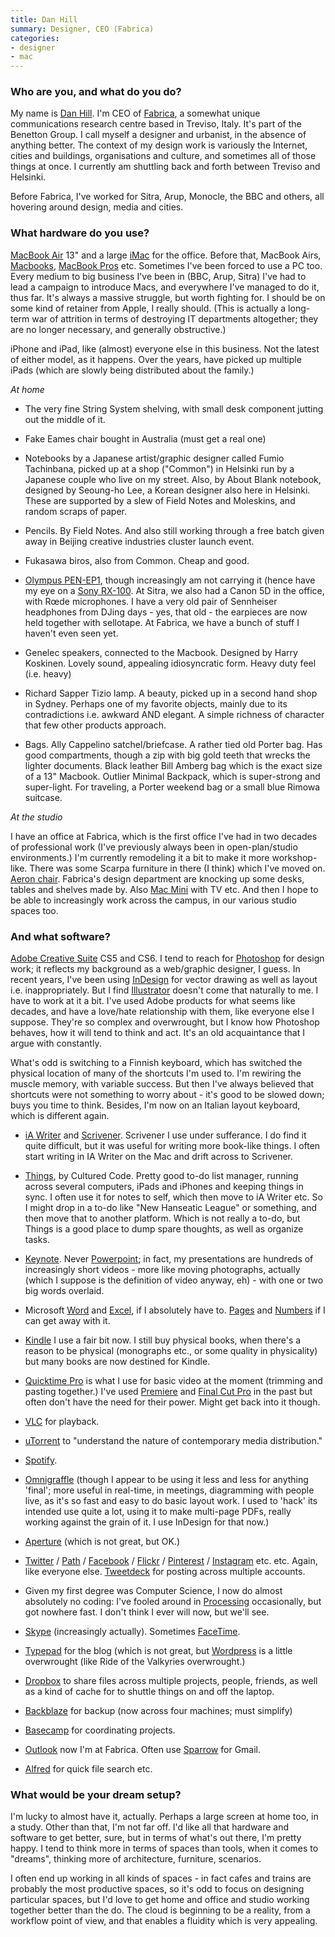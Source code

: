 ```yaml
---
title: Dan Hill
summary: Designer, CEO (Fabrica)
categories:
- designer
- mac
---
```


### Who are you, and what do you do?

My name is [Dan Hill](http://www.cityofsound.com/ "Dan's website."). I'm CEO of [Fabrica](http://fabrica.it/ "The Fabrica website."), a somewhat unique communications research centre based in Treviso, Italy. It's part of the Benetton Group. I call myself a designer and urbanist, in the absence of anything better. The context of my design work is variously the Internet, cities and buildings, organisations and culture, and sometimes all of those things at once. I currently am shuttling back and forth between Treviso and Helsinki.

Before Fabrica, I've worked for Sitra, Arup, Monocle, the BBC and others, all hovering around design, media and cities.

### What hardware do you use?

[MacBook Air][macbook-air] 13" and a large [iMac][] for the office. Before that, MacBook Airs, [Macbooks][macbook], [MacBook Pros][macbook-pro] etc. Sometimes I've been forced to use a PC too. Every medium to big business I've been in (BBC, Arup, Sitra) I've had to lead a campaign to introduce Macs, and everywhere I've managed to do it, thus far. It's always a massive struggle, but worth fighting for. I should be on some kind of retainer from Apple, I really should. (This is actually a long-term war of attrition in terms of destroying IT departments altogether; they are no longer necessary, and generally obstructive.)

iPhone and iPad, like (almost) everyone else in this business. Not the latest of either model, as it happens. Over the years, have picked up multiple iPads (which are slowly being distributed about the family.)

*At home*

- The very fine String System shelving, with small desk component jutting out the middle of it.

- Fake Eames chair bought in Australia (must get a real one)

- Notebooks by a Japanese artist/graphic designer called Fumio Tachinbana, picked up at a shop ("Common") in Helsinki run by a Japanese couple who live on my street. Also, by About Blank notebook, designed by Seoung-ho Lee, a Korean designer also here in Helsinki. These are supported by a slew of Field Notes and Moleskins, and random scraps of paper.

- Pencils. By Field Notes. And also still working through a free batch given away in Beijing creative industries cluster launch event.

- Fukasawa biros, also from Common. Cheap and good.

- [Olympus PEN-EP1][e-p1], though increasingly am not carrying it (hence have my eye on a [Sony RX-100][cyber-shot-dsc-rx100]. At Sitra, we also had a Canon 5D in the office, with Rœde microphones. I have a very old pair of Sennheiser headphones from DJing days - yes, that old - the earpieces are now held together with sellotape. At Fabrica, we have a bunch of stuff I haven't even seen yet.

- Genelec speakers, connected to the Macbook. Designed by Harry Koskinen. Lovely sound, appealing idiosyncratic form. Heavy duty feel (i.e. heavy)

- Richard Sapper Tizio lamp. A beauty, picked up in a second hand shop in Sydney. Perhaps one of my favorite objects, mainly due to its contradictions i.e. awkward AND elegant. A simple richness of character that few other products approach.

- Bags. Ally Cappelino satchel/briefcase. A rather tied old Porter bag. Has good compartments, though a zip with big gold teeth that wrecks the lighter documents. Black leather Bill Amberg bag which is the exact size of a 13" Macbook. Outlier Minimal Backpack, which is super-strong and super-light. For traveling, a Porter weekend bag or a small blue Rimowa suitcase.

*At the studio*

I have an office at Fabrica, which is the first office I've had in two decades of professional work (I've previously always been in open-plan/studio environments.) I'm currently remodeling it a bit to make it more workshop-like. There was some Scarpa furniture in there (I think) which I've moved on. [Aeron chair][aeron]. Fabrica's design department are knocking up some desks, tables and shelves made by. Also [Mac Mini][mac-mini] with TV etc. And then I hope to be able to increasingly work across the campus, in our various studio spaces too.

### And what software?

[Adobe Creative Suite][creative-suite] CS5 and CS6. I tend to reach for [Photoshop][] for design work; it reflects my background as a web/graphic designer, I guess. In recent years, I've been using [InDesign][] for vector drawing as well as layout i.e. inappropriately. But I find [Illustrator][] doesn't come that naturally to me. I have to work at it a bit. I've used Adobe products for what seems like decades, and have a love/hate relationship with them, like everyone else I suppose. They're so complex and overwrought, but I know how Photoshop behaves, how it will tend to think and act. It's an old acquaintance that I argue with constantly.

What's odd is switching to a Finnish keyboard, which has switched the physical location of many of the shortcuts I'm used to. I'm rewiring the muscle memory, with variable success. But then I've always believed that shortcuts were not something to worry about - it's good to be slowed down; buys you time to think. Besides, I'm now on an Italian layout keyboard, which is different again.

- [iA Writer][ia-writer] and [Scrivener][]. Scrivener I use under sufferance. I do find it quite difficult, but it was useful for writing more book-like things. I often start writing in IA Writer on the Mac and drift across to Scrivener.

- [Things][], by Cultured Code. Pretty good to-do list manager, running across several computers, iPads and iPhones and keeping things in sync. I often use it for notes to self, which then move to iA Writer etc. So I might drop in a to-do like "New Hanseatic League" or something, and then move that to another platform. Which is not really a to-do, but Things is a good place to dump spare thoughts, as well as organize tasks.

- [Keynote][]. Never [Powerpoint][]; in fact, my presentations are hundreds of increasingly short videos - more like moving photographs, actually (which I suppose is the definition of video anyway, eh) - with one or two big words overlaid.

- Microsoft [Word][] and [Excel][], if I absolutely have to. [Pages][] and [Numbers][] if I can get away with it.

- [Kindle][kindle-mac] I use a fair bit now. I still buy physical books, when there's a reason to be physical (monographs etc., or some quality in physicality) but many books are now destined for Kindle.

- [Quicktime Pro][quicktime-pro] is what I use for basic video at the moment (trimming and pasting together.) I've used [Premiere][] and [Final Cut Pro][final-cut-pro] in the past but often don't have the need for their power. Might get back into it though.

- [VLC][] for playback.

- [uTorrent][] to "understand the nature of contemporary media distribution."

- [Spotify][].

- [Omnigraffle][] (though I appear to be using it less and less for anything 'final'; more useful in real-time, in meetings, diagramming with people live, as it's so fast and easy to do basic layout work. I used to 'hack' its intended use quite a lot, using it to make multi-page PDFs, really working against the grain of it. I use InDesign for that now.)

- [Aperture][] (which is not great, but OK.)

- [Twitter][] / [Path][path-ios] / [Facebook][] / [Flickr][] / [Pinterest][] / [Instagram][instagram-ios] etc. etc. Again, like everyone else. [Tweetdeck][] for posting across multiple accounts.

- Given my first degree was Computer Science, I now do almost absolutely no coding: I've fooled around in [Processing][] occasionally, but got nowhere fast. I don't think I ever will now, but we'll see.

- [Skype][] (increasingly actually). Sometimes [FaceTime][].

- [Typepad][] for the blog (which is not great, but [Wordpress][] is a little overwrought (like Ride of the Valkyries overwrought.)

- [Dropbox][] to share files across multiple projects, people, friends, as well as a kind of cache for to shuttle things on and off the laptop.

- [Backblaze][] for backup (now across four machines; must simplify)

- [Basecamp][] for coordinating projects.

- [Outlook][] now I'm at Fabrica. Often use [Sparrow][] for Gmail.

- [Alfred][] for quick file search etc.

### What would be your dream setup?

I'm lucky to almost have it, actually. Perhaps a large screen at home too, in a study. Other than that, I'm not far off. I'd like all that hardware and software to get better, sure, but in terms of what's out there, I'm pretty happy. I tend to think more in terms of spaces than tools, when it comes to "dreams", thinking more of architecture, furniture, scenarios.

I often end up working in all kinds of spaces - in fact cafes and trains are probably the most productive spaces, so it's odd to focus on designing particular spaces, but I'd love to get home and office and studio working together better than the do. The cloud is beginning to be a reality, from a workflow point of view, and that enables a fluidity which is very appealing.

[aeron]: https://www.hermanmiller.com/products/seating/office-chairs/aeron-chairs/ "A work chair."
[cyber-shot-dsc-rx100]: https://www.amazon.com/Sony-DSC-RX100-Sensor-Digital-Camera/dp/B00889ST2G "A 20.2 megapixel digital camera."
[e-p1]: http://www.olympusamerica.com/cpg_section/cpg_archived_product_details.asp?id=1461&fl=2 "A 12.3 megapixel Micro Four Thirds camera."
[imac]: https://www.apple.com/imac/ "An all-in-one computer."
[mac-mini]: https://www.apple.com/mac-mini/ "A small desktop computer."
[macbook-air]: https://www.apple.com/macbook-air/ "A very thin laptop."
[macbook-pro]: https://www.apple.com/macbook-pro/ "A laptop."
[macbook]: https://en.wikipedia.org/wiki/MacBook "A laptop."
[alfred]: https://www.alfredapp.com/ "A launcher app for the Mac."
[aperture]: https://en.wikipedia.org/wiki/Aperture_(software) "Photo editing and management software for Mac OS X."
[backblaze]: https://www.backblaze.com/cloud-backup.html "Online backup."
[basecamp]: https://basecamp.com/ "Web-based project management."
[creative-suite]: https://www.adobe.com/creativecloud.html "A collection of design tools."
[dropbox]: https://www.dropbox.com/ "Online syncing and storage."
[excel]: https://products.office.com/en-us/excel "A spreadsheet application."
[facebook]: https://www.facebook.com/ "A social networking site."
[facetime]: https://en.wikipedia.org/wiki/FaceTime "Mac and iOS software for easy video chatting."
[final-cut-pro]: https://en.wikipedia.org/wiki/Final_Cut_Pro "A nonlinear video editor."
[flickr]: https://www.flickr.com/ "A photo sharing website."
[ia-writer]: https://ia.net/writer/updates/ia-writer-for-mac "A full-screen writing tool for the Mac."
[illustrator]: https://www.adobe.com/products/illustrator.html "A vector graphics editor."
[indesign]: https://www.adobe.com/products/indesign.html "A desktop/web publishing application."
[instagram-ios]: https://itunes.apple.com/us/app/instagram/id389801252 "A photo taking/sharing app."
[keynote]: https://www.apple.com/keynote/ "Presentation software for the Mac."
[kindle-mac]: https://itunes.apple.com/gb/app/kindle/id405399194 "An app for reading and syncing Kindle books."
[numbers]: https://www.apple.com/numbers/ "A spreadsheet application for the Mac."
[omnigraffle]: https://www.omnigroup.com/omnigraffle/ "Diagramming software for the Mac."
[outlook]: https://products.office.com/en-us/outlook/email-and-calendar-software-microsoft-outlook "An email, calendar and contact software suite."
[pages]: https://www.apple.com/pages/ "A Mac word processor and layout tool from Apple."
[path-ios]: https://itunes.apple.com/us/app/path/id403639508 "An iOS app for sharing photos with a small group of friends."
[photoshop]: https://www.adobe.com/products/photoshop.html "A bitmap image editor."
[pinterest]: https://www.pinterest.com/ "An online 'pinboard' service."
[powerpoint]: https://products.office.com/en-us/powerpoint "Presentation software."
[premiere]: https://www.adobe.com/products/premiere.html "A video editing suite."
[processing]: https://processing.org/ "A programming language/environment."
[quicktime-pro]: https://support.apple.com/kb/HT201175 "A commercial version of QuickTime."
[scrivener]: http://literatureandlatte.com/scrivener.php "A Mac text editor aimed at writers."
[skype]: https://www.skype.com/en/ "Voice and video chat software."
[sparrow]: http://www.gmail.com/intl/en/mail/help/sparrow.html "A mail client for the Mac with a funky UI."
[spotify]: https://www.spotify.com/us/ "A music streaming service."
[things]: https://culturedcode.com/things/ "A task management application for the Mac."
[tweetdeck]: https://about.twitter.com/products/tweetdeck "A multi-column Twitter client."
[twitter]: https://twitter.com/ "An online micro-blogging platform."
[typepad]: https://www.typepad.com/ "A weblog system."
[utorrent]: https://www.utorrent.com/ "A BitTorrent client."
[vlc]: http://www.videolan.org/vlc/ "An open-source media player."
[word]: https://products.office.com/en-us/word "A document editor."
[wordpress]: https://wordpress.com/ "Weblog publishing software."
